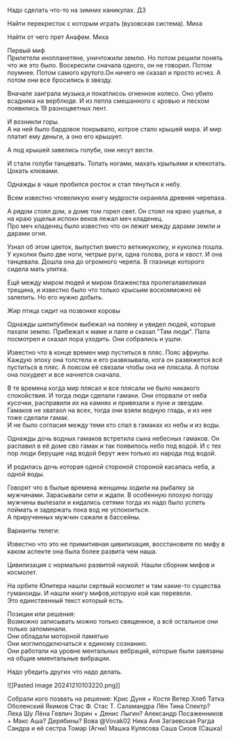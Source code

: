 Надо сделать что-то на зимних каникулах. ДЗ  
  
Найти перекресток с которым играть (вузовская система). Миха  
  
Найти от чего прет Анафем. Миха  
  
Первый миф  
Прилетели инопланетяне, уничтожили землю. Но потом решили понять что же это было. Воскресили сначала одного, он не говорил. Потом поумнее. Потом самого крутого.Он ничего не сказал и просто исчез. А потом они все бросились в звезду.  
  
Вначале заиграла музыка,и покатлисоь огненное колесо. Оно убило всадника на верблюде. И из пепла смешанного с кровью и песком появились 19 разноцветных лент.  
  
И возникли горы.  
А на ней было бардовое покрывало, котрое стало крышей мира. И мир платит ему деньги, а оно его крышует.  
  
А под крышей завелись голуби, они несут вести.  
  
И стали голуби танцевать. Топать ногами, махать крыльями и клекотать. Цокать клювами.  
  
Однажды в чаше пробился росток и стал тянуться к небу.  
  
Всем известно чтовеликую книгу мудрости охраняла древняя черепаха.  
  
А рядом стоял дом, а доме том горел свет. Он стоял на краю ущелья, а на краю ущелья испокн веков лежал меч кладенец.  
Про меч кладенец было известно что он лежит между дарами земли и дарами огня.  
  
Узнал об этом цветок, выпустил вместо веткикуколку, и куколка пошла. У куколки было две ноги, четрые руги, одна голова, рога и хвост. И она танцевала. Дошла она до огромного черепа. В глазнице которого сидела мать улитка.  
  
Ещё между миром людей и миром блаженства пролегалавеликая трещина, и известно было что только крысьим воскомможно её залепить. Но его нужно добыть.  
  
Жир птица сидит на позвонке коровы  
  
Однажды шилипубенок выбежал на поляну и увидел людей, которые пахали землю. Прибежал к маме и папе и сказал "Там люди". Папа посмотрел и сказал пора уходить. Они собрались и ушли.  
  
Известно что в конце времен мир пуститься в пляс. Пояс африулы. Каждую эпоху она толстела и его развязывала, кога он развяжется всё пуститься в пляс. А поясом её связали чтобы она не плясала. А потом она похудеет и все начнется сначала.  
  
В те времена когда мир плясал и все плясали не было никакого спокойствия. И тогда люди сделали гамаки. Они оторвали от неба кусочки, расправили их на камнях и привязали к луне и звездам.  
Гамаков не хватаол на всех, тогда они взяли водную гладь, и из нее тоже сделали гамак.  
И не было согласия между теми кто спал в гамаках из небы и из воды.  
  
Однажды дочь водных гамаков встретила сына небесных гамаков. Он распавил в её доме сво гамак и так появилось небо под водой. И с тех пор люди берущие над водой берут жен только из народа под водой.  
  
И родилась дочь которая одной стороной стороной касалась неба, а одной воды.  
  
Говорят что в былые времена женщины зодили на рыбалку за мужчинами. Зарасывали сети и ждали. В особенную плохую погоду мужчины вылезали и кидались сетями тогда их надо было успеть поймать и задержать пока вод не успокоиться.  
А прирученных мужчин сажали в бассейны.  
  
Варианты телеги:  
  
Известно что это не примитивная цивилизация, восстановите по мифу в каком аспекте она была более развита чем наша.  
  
Цивилизация с нормально развитой наукой. Нашли сборник мифов и космолет.  
  
На орбите Юпитера нашли сертвый космолет и там какие-то существа гуманоиды. И нашли книгу мифов,которую кой как перевели.  
Это единственный текст который есть.  
  
Позиции или решения:  
Возможно записывать можно только священное, а всё остальное они только запоминали.  
Они обладали моторной памятью  
Они моглиподключаться к единому сознанию.  
Они работали на уровне ментальных вебраций, которые были завязаны на общие мментальные вибрации.  
  
  
Надо убедить других что надо делать.

![[Pasted image 20241210103220.png]]

Собрали кого позвать на решение:
Крис
Дуня +
Костя
Ветер
Хлеб
Татка
Оболенский
Якимов
Стас Ф.
Стас Т.
Саламандра
Лён
Тина
Спектр?
Леха
Шу
Лёна
Гевлич
Зорин +
Денис Лыгин?
Александр Посаженников +
Макс
Аша?
Дерябины?
Вова @Vovak02
Ника
Аня Загаевская
Рагда
Сандра и её сестра
Томар (Агни)
Машка Кулясова
Саша Сизов (Сашка)